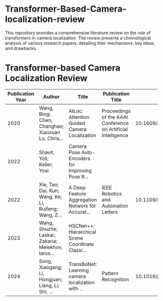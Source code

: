 # Transformer-Based-Camera-localization-review
This repository provides a comprehensive literature review on the role of transformers in camera localization. The review presents a chronological analysis of various research papers, detailing their mechanisms, key ideas, and drawbacks.

# Transformer-based Camera Localization Review

| Publication Year | Author | Title | Publication Title | DOI | Url | Date | Repository |
|-----------------|--------|-------|-------------------|-----|-----|------|------------|
| 2020 | Wang, Bing; Chen, Changhao; Xiaoxuan Lu, Chris... | AtLoc: Attention Guided Camera Localization | Proceedings of the AAAI Conference on Artificial Intelligence | 10.1609/aaai.v34i06.6608 | [Link](https://ojs.aaai.org/index.php/AAAI/article/view/6608) | 4/3/2020 |  |
| 2022 | Shavit, Yoli; Keller, Yosi | Camera Pose Auto-Encoders for Improving Pose R... |  |  | [Link](http://arxiv.org/abs/2207.05530) | 7/12/2022 |  |
| 2022 | Xie, Tao; Dai, Kun; Wang, Ke; Li, Ruifeng; Wang, Z... | A Deep Feature Aggregation Network for Accurat... | IEEE Robotics and Automation Letters | 10.1109/LRA.2022.3146946 | [Link](https://ieeexplore.ieee.org/document/9697338/) | 2022-04 |  |
| 2023 | Wang, Shuzhe; Laskar, Zakaria; Melekhov, Iaros... | HSCNet++: Hierarchical Scene Coordinate Classi... |  |  | [Link](http://arxiv.org/abs/2305.03595) | 5/5/2023 |  |
| 2024 | Song, Xiaogang; Li, Hongjuan; Liang, Li; Shi, ... | TransBoNet: Learning camera localization with ... | Pattern Recognition | 10.1016/j.patcog.2023.109975 | [Link](https://linkinghub.elsevier.com/retrieve/pii/S0031320323002456) | 2024-02 |  |
